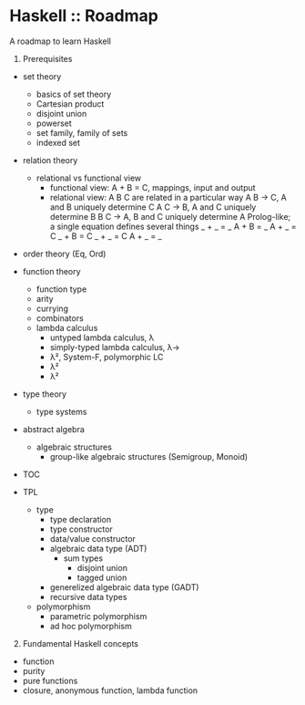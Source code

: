 # Haskell :: Roadmap

A roadmap to learn Haskell

1. Prerequisites
  - set theory
    - basics of set theory
    - Cartesian product
    - disjoint union
    - powerset
    - set family, family of sets
    - indexed set
  - relation theory
    - relational vs functional view
      - functional view: A + B = C, mappings, input and output
      - relational view: A B C are related in a particular way
        A B -> C, A and B uniquely determine C
        A C -> B, A and C uniquely determine B
        B C -> A, B and C uniquely determine A
        Prolog-like; a single equation defines several things
        _ + _ = _
        A + B = _
        A + _ = C
        _ + B = C
        _ + _ = C
        A + _ = _


  - order theory (Eq, Ord)
  - function theory
    - function type
    - arity
    - currying
    - combinators
    - lambda calculus
      - untyped lambda calculus, λ
      - simply-typed lambda calculus, λ→
      - λ², System-F, polymorphic LC
      - λ²
      - λ²
  - type theory
    - type systems
  - abstract algebra
    - algebraic structures
      - group-like algebraic structures (Semigroup, Monoid)
  - TOC
  - TPL
    - type
      - type declaration
      - type constructor
      - data/value constructor
      - algebraic data type (ADT)
        - sum types
          - disjoint union
          - tagged union
      - generelized algebraic data type (GADT)
      - recursive data types
    - polymorphism
      - parametric polymorphism
      - ad hoc polymorphism

2. Fundamental Haskell concepts
  - function
  - purity
  - pure functions
  - closure, anonymous function, lambda function
